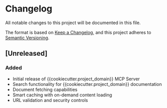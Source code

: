 # Changelog

All notable changes to this project will be documented in this file.

The format is based on [Keep a Changelog](https://keepachangelog.com/en/1.0.0/),
and this project adheres to [Semantic Versioning](https://semver.org/spec/v2.0.0.html).

## [Unreleased]

### Added
- Initial release of {{cookiecutter.project_domain}} MCP Server
- Search functionality for {{cookiecutter.project_domain}} documentation
- Document fetching capabilities
- Smart caching with on-demand content loading
- URL validation and security controls
